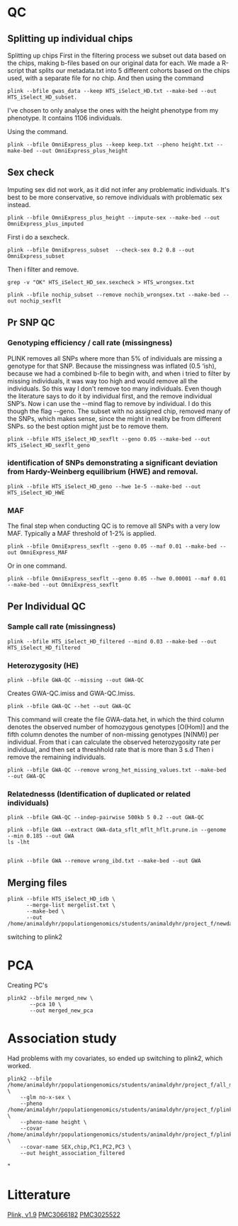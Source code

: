 # QC
## Splitting up individual chips
Splitting up chips
First in the filtering process we subset out data based on the chips, making b-files based on our original data for each. We made a R-script that splits our metadata.txt into 5 different cohorts based on the chips used, with a separate file for no chip. And then using the command
```
plink --bfile gwas_data --keep HTS_iSelect_HD.txt --make-bed --out HTS_iSelect_HD_subset.
```
I've chosen to only analyse the ones with the height phenotype from my phenotype. It contains 1106 individuals.

Using the command.
```
plink --bfile OmniExpress_plus --keep keep.txt --pheno height.txt --make-bed --out OmniExpress_plus_height
```

## Sex check

Imputing sex did not work, as it did not infer any problematic individuals. It's best to be more conservative, so remove individuals with problematic sex instead.

```
plink --bfile OmniExpress_plus_height --impute-sex --make-bed --out OmniExpress_plus_imputed
```

First i do a sexcheck.
```
plink --bfile OmniExpress_subset  --check-sex 0.2 0.8 --out OmniExpress_subset
```
Then i filter and remove. 
```
grep -v "OK" HTS_iSelect_HD_sex.sexcheck > HTS_wrongsex.txt
```
```
plink --bfile nochip_subset --remove nochib_wrongsex.txt --make-bed --out nochip_sexflt
```

## Pr SNP QC

### Genotyping efficiency / call rate (missingness)
PLINK removes all SNPs where more than 5% of individuals are missing a genotype for that SNP. Because the missingness was inflated (0.5 ‘ish), because we had a combined b-file to begin with, and when i tried to filter by missing individuals, it was way too high and would remove all the individuals. So this way I don't remove too many individuals. Even though the literature says to do it by individual first, and the remove individual SNP’s. Now i can use the --mind flag to remove by individual. I do this though the flag --geno. The subset with no assigned chip, removed many of the SNPs, which makes sense, since the might in reality be from different SNPs. so the best option might just be to remove them.

```
plink --bfile HTS_iSelect_HD_sexflt --geno 0.05 --make-bed --out HTS_iSelect_HD_sexflt_geno
```

### identification of SNPs demonstrating a significant deviation from Hardy-Weinberg equilibrium (HWE) and removal. 

```
plink --bfile HTS_iSelect_HD_geno --hwe 1e-5 --make-bed --out HTS_iSelect_HD_HWE
```

### MAF
The final step when conducting QC is to remove all SNPs with a very low MAF. Typically a MAF threshold of 1-2% is applied.
```
plink --bfile OmniExpress_sexflt --geno 0.05 --maf 0.01 --make-bed --out OmniExpress_MAF
```
Or in one command.
```
plink --bfile OmniExpress_sexflt --geno 0.05 --hwe 0.00001 --maf 0.01 --make-bed --out OmniExpress_sexflt
```
## Per Individual QC

### Sample call rate (missingness)

```
plink --bfile HTS_iSelect_HD_filtered --mind 0.03 --make-bed --out HTS_iSelect_HD_filtered
```

### Heterozygosity (HE)
```
plink --bfile GWA-QC --missing --out GWA-QC
```
Creates GWA-QC.imiss and GWA-QC.lmiss.
```
plink --bfile GWA-QC --het --out GWA-QC
```
This command will create the file GWA-data.het, in which the third column denotes the observed number of homozygous genotypes [O(Hom)] and the fifth column denotes the number of non-missing genotypes [N(NM)] per individual.
From that i can calculate the observed heterozygosity rate per individual, and then set a threshhold rate that is more than 3 s.d
Then i remove the remaining individuals.

```
plink --bfile GWA-QC --remove wrong_het_missing_values.txt --make-bed --out GWA-QC

```

### Relatednesss (Identification of duplicated or related individuals)

```
plink --bfile GWA-QC --indep-pairwise 500kb 5 0.2 --out GWA-QC

plink --bfile GWA --extract GWA-data_sflt_mflt_hflt.prune.in --genome --min 0.185 --out GWA
ls -lht
```
```

plink --bfile GWA --remove wrong_ibd.txt --make-bed --out GWA
```
## Merging files

```
plink --bfile HTS_iSelect_HD_idb \
      --merge-list mergelist.txt \
      --make-bed \
      --out /home/animaldyhr/populationgenomics/students/animaldyhr/project_f/newdata/merged_new
```
switching to plink2

# PCA
Creating PC's
```
plink2 --bfile merged_new \
       --pca 10 \
       --out merged_new_pca
```

# Association study

Had problems with my covariates, so ended up switching to plink2, which worked.
```
plink2 --bfile /home/animaldyhr/populationgenomics/students/animaldyhr/project_f/all_merged_idb_filtered \
    --glm no-x-sex \
    --pheno /home/animaldyhr/populationgenomics/students/animaldyhr/project_f/plink_phenotype.txt \
    --pheno-name height \
    --covar /home/animaldyhr/populationgenomics/students/animaldyhr/project_f/plink_covariates.txt \
    --covar-name SEX,chip,PC1,PC2,PC3 \
    --out height_association_filtered
```
"
# Litterature
[Plink, v1.9](https://www.cog-genomics.org/plink/1.9/)
[PMC3066182](https://pmc.ncbi.nlm.nih.gov/articles/PMC3066182/)
[PMC3025522](https://pmc.ncbi.nlm.nih.gov/articles/PMC3025522/)

